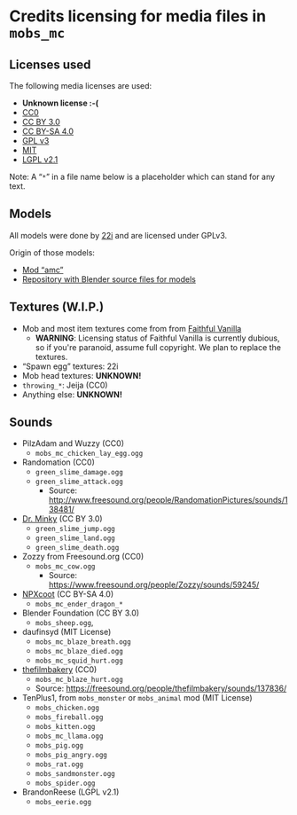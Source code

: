 # Credits licensing for media files in `mobs_mc`

## Licenses used

The following media licenses are used:

* **Unknown license :-(**
* [CC0](https://creativecommons.org/choose/zero/)
* [CC BY 3.0](https://creativecommons.org/licenses/by/3.0/)
* [CC BY-SA 4.0](https://creativecommons.org/licenses/by-sa/4.0/)
* [GPL v3](https://www.gnu.org/licenses/gpl-3.0.html])
* [MIT](https://opensource.org/licenses/MIT)
* [LGPL v2.1](https://www.gnu.org/licenses/lgpl-2.1.html)

Note: A “`*`” in a file name below is a placeholder which can stand for any text.

## Models
All models were done by [22i](https://github.com/22i) and are licensed under GPLv3.

Origin of those models:

* [Mod “amc”](https://github.com/22i/amc/)
* [Repository with Blender source files for models](https://github.com/22i/minecraft-voxel-blender-models)

## Textures (W.I.P.)

* Mob and most item textures come from from [Faithful Vanilla](https://minecraft.curseforge.com/projects/faithful-vanilla)
    * **WARNING**: Licensing status of Faithful Vanilla is currently dubious, so if you're paranoid, assume full copyright. We plan to replace the textures.
* “Spawn egg” textures: 22i
* Mob head textures: **UNKNOWN!**
* `throwing_*`: Jeija (CC0)
* Anything else: **UNKNOWN!**

## Sounds

* PilzAdam and Wuzzy (CC0)
    * `mobs_mc_chicken_lay_egg.ogg`
* Randomation (CC0)
    * `green_slime_damage.ogg`
    * `green_slime_attack.ogg`
        * Source: <http://www.freesound.org/people/RandomationPictures/sounds/138481/>
* [Dr. Minky](http://www.freesound.org/people/DrMinky/sounds/) (CC BY 3.0)
    * `green_slime_jump.ogg`
    * `green_slime_land.ogg`
    * `green_slime_death.ogg`
* Zozzy from Freesound.org (CC0)
    * `mobs_mc_cow.ogg`
        * Source: <https://www.freesound.org/people/Zozzy/sounds/59245/>
* [NPXcoot](https://github.com/NPXcoot1) (CC BY-SA 4.0)
    * `mobs_mc_ender_dragon_*`
* Blender Foundation (CC BY 3.0)
    * `mobs_sheep.ogg`,
* daufinsyd (MIT License)
    * `mobs_mc_blaze_breath.ogg`
    * `mobs_mc_blaze_died.ogg`
    * `mobs_mc_squid_hurt.ogg`
* [thefilmbakery](https://freesound.org/people/thefilmbakery/) (CC0)
    * `mobs_mc_blaze_hurt.ogg`
	* Source: <https://freesound.org/people/thefilmbakery/sounds/137836/>
* TenPlus1, from `mobs_monster` or `mobs_animal` mod (MIT License)
    * `mobs_chicken.ogg`
    * `mobs_fireball.ogg`
    * `mobs_kitten.ogg`
    * `mobs_mc_llama.ogg`
    * `mobs_pig.ogg`
    * `mobs_pig_angry.ogg`
    * `mobs_rat.ogg`
    * `mobs_sandmonster.ogg`
    * `mobs_spider.ogg`
* BrandonReese (LGPL v2.1)
    * `mobs_eerie.ogg`

